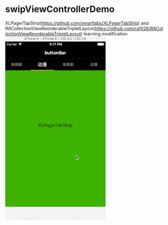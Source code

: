 # swipViewControllerDemo
XLPagerTapStrip(https://github.com/xmartlabs/XLPagerTabStrip) and RACollectionViewReorderableTripletLayout(https://github.com/ra1028/RACollectionViewReorderableTripletLayout) learning modification
![screenSnap](https://github.com/fighterLS/swipViewControllerDemo/blob/master/2015-12-25%2017_22_03.gif) 
